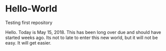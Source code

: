 # Hello-World
Testing first repository

Hello. Today is May 15, 2018. This has been long over due and should have started weeks ago. Its not to late to enter this new world, but it will not be easy. It will get easier.
